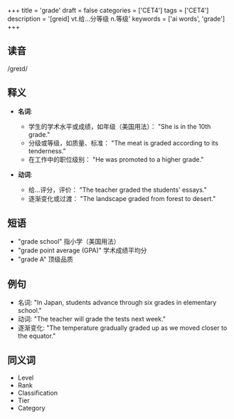 +++
title = 'grade'
draft = false
categories = ['CET4']
tags = ['CET4']
description = '[greid] vt.给…分等级 n.等级'
keywords = ['ai words', 'grade']
+++

## 读音
/ɡreɪd/

## 释义
- **名词**:
  - 学生的学术水平或成绩，如年级（美国用法）： "She is in the 10th grade."
  - 分级或等级，如质量、标准： "The meat is graded according to its tenderness."
  - 在工作中的职位级别： "He was promoted to a higher grade."

- **动词**:
  - 给...评分，评价： "The teacher graded the students' essays."
  - 逐渐变化或过渡： "The landscape graded from forest to desert."

## 短语
- "grade school" 指小学（美国用法）
- "grade point average (GPA)" 学术成绩平均分
- "grade A" 顶级品质

## 例句
- 名词: "In Japan, students advance through six grades in elementary school."
- 动词: "The teacher will grade the tests next week."
- 逐渐变化: "The temperature gradually graded up as we moved closer to the equator."

## 同义词
- Level
- Rank
- Classification
- Tier
- Category
